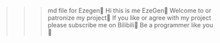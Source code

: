 >>> md file for Ezegen👋
>>> Hi this is me EzeGen👋
>>> Welcome to or patronize my project👋
>>> If you like or agree with my project please subscribe me on Bilibili👋
>>> Be a programmer like you👋
<!---
EzeGen/EzeGen is a ✨ special ✨ repository because its `README.md` (this file) appears on your GitHub profile.
You can click the Preview link to take a look at your changes.
--->
